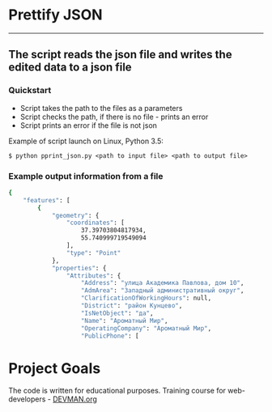 # Prettify JSON

---
The script reads the json file and writes the edited data to a json file
---

### Quickstart
+ Script takes the path to the files as a parameters
+ Script checks the path, if there is no file - prints an error
+ Script prints an error if the file is not json

Example of script launch on Linux, Python 3.5:

```#!bash
$ python pprint_json.py <path to input file> <path to output file> 
```

### Example output information from a file
```bash
{
    "features": [
        {
            "geometry": {
                "coordinates": [
                    37.39703804817934,
                    55.740999719549094
                ],
                "type": "Point"
            },
            "properties": {
                "Attributes": {
                    "Address": "улица Академика Павлова, дом 10",
                    "AdmArea": "Западный административный округ",
                    "ClarificationOfWorkingHours": null,
                    "District": "район Кунцево",
                    "IsNetObject": "да",
                    "Name": "Ароматный Мир",
                    "OperatingCompany": "Ароматный Мир",
                    "PublicPhone": [
```


# Project Goals

The code is written for educational purposes. Training course for web-developers - [DEVMAN.org](https://devman.org)
